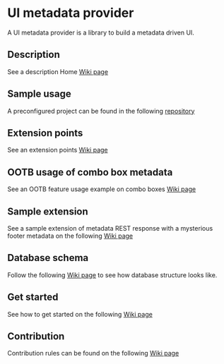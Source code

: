 # UI metadata provider

A UI metadata provider is a library to build a metadata driven UI.

## Description

See a description Home [Wiki page](https://github.com/sergeivisotsky/metadata-provider/wiki)

## Sample usage

A preconfigured project can be found in the
following [repository](https://github.com/sergeivisotsky/metadata-provider-demo)

## Extension points

See an extension points [Wiki page](https://github.com/sergeivisotsky/metadata-provider/wiki/Extension-points)

## OOTB usage of combo box metadata

See an OOTB feature usage example on combo boxes [Wiki page](https://github.com/sergeivisotsky/metadata-provider/wiki/Usage-example)

## Sample extension

See a sample extension of metadata REST response with a mysterious footer metadata on 
the following [Wiki page](https://github.com/sergeivisotsky/metadata-provider/wiki/Sample-extension)

## Database schema
Follow the following [Wiki page](https://github.com/sergeivisotsky/metadata-provider/wiki/Database-schema) to see 
how database structure looks like.

## Get started

See how to get started on the following [Wiki page](https://github.com/sergeivisotsky/metadata-provider/wiki/Get-started)

## Contribution

Contribution rules can be found on the following [Wiki page](https://github.com/sergeivisotsky/metadata-provider/wiki/Contribution)
